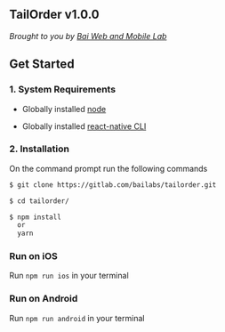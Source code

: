 
## TailOrder v1.0.0

*Brought to you by [Bai Web and Mobile Lab](https://bai.ph/)*


## Get Started

### 1. System Requirements

* Globally installed [node](https://nodejs.org/en/)

* Globally installed [react-native CLI](https://facebook.github.io/react-native/docs/getting-started.html)


### 2. Installation

On the command prompt run the following commands

```sh
$ git clone https://gitlab.com/bailabs/tailorder.git

$ cd tailorder/

$ npm install
  or
  yarn
```

### Run on iOS

Run `npm run ios` in your terminal

### Run on Android

Run `npm run android` in your terminal